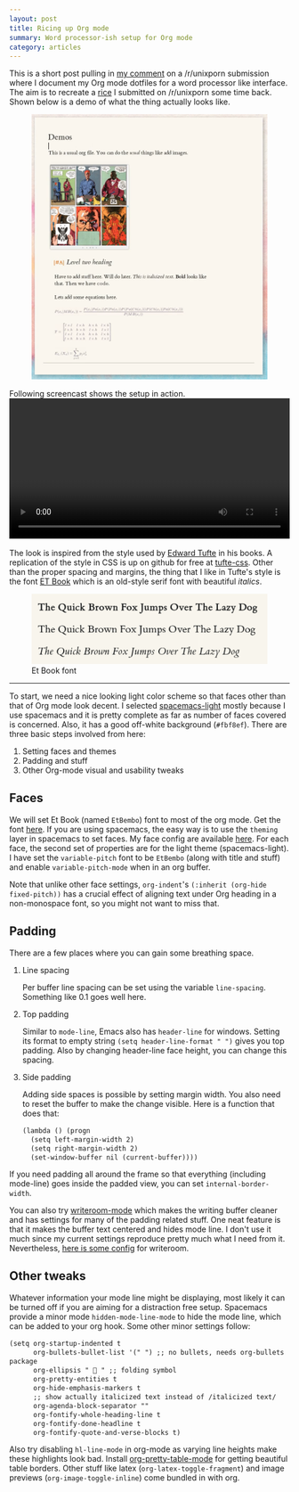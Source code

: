 ```yaml
---
layout: post
title: Ricing up Org mode
summary: Word processor-ish setup for Org mode
category: articles
---
```


<span class="dropcap">T</span>his is a short post pulling in [my
comment](https://www.reddit.com/r/unixporn/comments/73vwpa/stumpwm_light_colors_with_purple_accent/dnvqwt8/?context=1)
on a /r/unixporn submission where I document my Org mode dotfiles for a word
processor like interface. The aim is to recreate a
[rice](https://www.reddit.com/r/unixporn/comments/6lj3h3/stumpwmkde_emacs_org_mode_writing_setup/)
I submitted on /r/unixporn some time back. Shown below is a demo of what the
thing actually looks like.

<figure>
  <img src="/images/posts/org-rice/demo.png">
</figure>

Following screencast shows the setup in action.
<br>
<video width="100%" controls="controls">
  <source src="https://u.teknik.io/5Vy1T.mp4" type="video/mp4">
</video>
<br>

The look is inspired from the style used by [Edward
Tufte](https://edwardtufte.github.io/et-book) in his books. A replication of the
style in CSS is up on github for free at
[tufte-css](https://edwardtufte.github.io/tufte-css/). Other than the proper
spacing and margins, the thing that I like in Tufte's style is the font [ET
Book](https://edwardtufte.github.io/et-book) which is an old-style serif font
with beautiful _italics_.

<figure>
  <a href="/images/posts/org-rice/et-book.png" data-lightbox="bootstrap">
    <img src="/images/posts/org-rice/et-book.png">
  </a>
  <figcaption>
    Et Book font
  </figcaption>
</figure>

---

To start, we need a nice looking light color scheme so that faces other than
that of Org mode look decent. I
selected [spacemacs-light](https://github.com/nashamri/spacemacs-theme) mostly
because I use spacemacs and it is pretty complete as far as number of faces
covered is concerned. Also, it has a good off-white background (`#fbf8ef`).
There are three basic steps involved from here:

1. Setting faces and themes
2. Padding and stuff
3. Other Org-mode visual and usability tweaks

## Faces

We will set Et Book (named `EtBembo`) font to most of the org mode. Get the font
[here](https://github.com/edwardtufte/et-book). If you are using spacemacs, the
easy way is to use the `theming` layer in spacemacs to set faces. My face config
are available
[here](https://github.com/lepisma/rogue/blob/75ab1c3422b409f41daa4c003b931e869eed0914/config.el#L205).
For each face, the second set of properties are for the light theme
(spacemacs-light). I have set the `variable-pitch` font to be `EtBembo` (along
with title and stuff) and enable `variable-pitch-mode` when in an org buffer.

Note that unlike other face settings, `org-indent`'s `(:inherit (org-hide
fixed-pitch))` has a crucial effect of aligning text under Org heading in a
non-monospace font, so you might not want to miss that.

## Padding

There are a few places where you can gain some breathing space.

1. Line spacing

   Per buffer line spacing can be set using the variable `line-spacing`.
   Something like 0.1 goes well here.
   
2. Top padding
   
   Similar to `mode-line`, Emacs also has `header-line` for windows. Setting its
   format to empty string `(setq header-line-format " ")` gives you top padding.
   Also by changing header-line face height, you can change this spacing.

3. Side padding

   Adding side spaces is possible by setting margin width. You also need to
   reset the buffer to make the change visible. Here is a function that does
   that:

   ```emacs-lisp
   (lambda () (progn
     (setq left-margin-width 2)
     (setq right-margin-width 2)
     (set-window-buffer nil (current-buffer))))
   ```
   
If you need padding all around the frame so that everything (including
mode-line) goes inside the padded view, you can set `internal-border-width`.

You can also try
[writeroom-mode](https://github.com/joostkremers/writeroom-mode) which makes the
writing buffer cleaner and has settings for many of the padding related stuff.
One neat feature is that it makes the buffer text centered and hides mode line.
I don't use it much since my current settings reproduce pretty much what I need
from it. Nevertheless, [here is some
config](https://github.com/lepisma/rogue/blob/75ab1c3422b409f41daa4c003b931e869eed0914/packages.el#L264-L287)
for writeroom.

## Other tweaks

Whatever information your mode line might be displaying, most likely it can be
turned off if you are aiming for a distraction free setup. Spacemacs provide a
minor mode `hidden-mode-line-mode` to hide the mode line, which can be added to
your org hook. Some other minor settings follow:

```emacs-lisp
(setq org-startup-indented t
      org-bullets-bullet-list '(" ") ;; no bullets, needs org-bullets package
      org-ellipsis "  " ;; folding symbol
      org-pretty-entities t
      org-hide-emphasis-markers t
      ;; show actually italicized text instead of /italicized text/
      org-agenda-block-separator ""
      org-fontify-whole-heading-line t
      org-fontify-done-headline t
      org-fontify-quote-and-verse-blocks t)
```

Also try disabling `hl-line-mode` in org-mode as varying line heights make these
highlights look bad. Install
[org-pretty-table-mode](https://github.com/Fuco1/org-pretty-table) for getting
beautiful table borders. Other stuff like latex (`org-latex-toggle-fragment`)
and image previews (`org-image-toggle-inline`) come bundled in with org.
